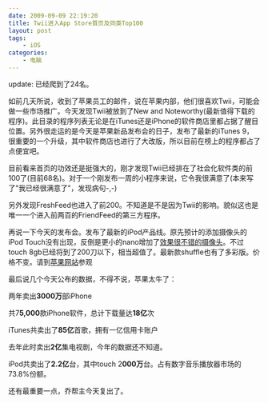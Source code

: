 ```yaml
---
date: 2009-09-09 22:19:20
title: Twii进入App Store首页及同类Top100
layout: post
tags:
    - iOS
categories:
    - 电脑
---
```

update: 已经爬到了24名。

如前几天所说，收到了苹果员工的邮件，说在苹果内部，他们很喜欢Twii，可能会做一些市场推广。今天发现Twii被放到了New and Noteworthy(最新值得下载的程序)。此目录的程序列表无论是在iTunes还是iPhone的软件商店里都占据了醒目位置。另外很走运的是今天是苹果新品发布会的日子，发布了最新的iTunes 9，很重要的一个升级，其中软件商店也进行了大改版，所以目前在榜上的程序都占了点便宜吧。

目前看来首页的功效还是挺强大的，刚才发现Twii已经排在了社会化软件类的前100了(目前68名)。对于一个刚发布一周的小程序来说，它令我很满意了(本来写了"我已经很满意了"，发现病句-,-)

另外发现FreshFeed也进入了前200。不知道是不是因为Twii的影响。貌似这也是唯一一个进入前两百的FriendFeed的第三方程序。

再说一下今天的发布会。发布了最新的iPod产品线。原先预计的添加摄像头的iPod Touch没有出现，反倒是更小的nano增加了<a href="http://www.apple.com/ipodnano/features/video-camera.html" target="_blank">效果很不错的摄像头</a>。不过touch 8gb已经将到了200刀以下，相当超值了。最新款shuffle也有了多彩版。价格不变。请到<a href="http://store.apple.com/" target="_blank">苹果网站</a>参观

最后说几个今天公布的数据，不得不说，苹果太牛了：

两年卖出<strong>3000万</strong>部iPhone

共7<strong>5,000</strong>款iPhone软件，总计下载量达<strong>18亿</strong>次

iTunes共卖出了<strong>85亿</strong>首歌，拥有一亿信用卡账户

去年此时卖出<strong>2亿</strong>集电视剧，今年的数据还不知道。

iPod共卖出了<strong>2.2亿</strong>台，其中touch 2<strong>000万</strong>台。占有数字音乐播放器市场的73.8%份额。

还有最重要一点，乔帮主今天复出了。
